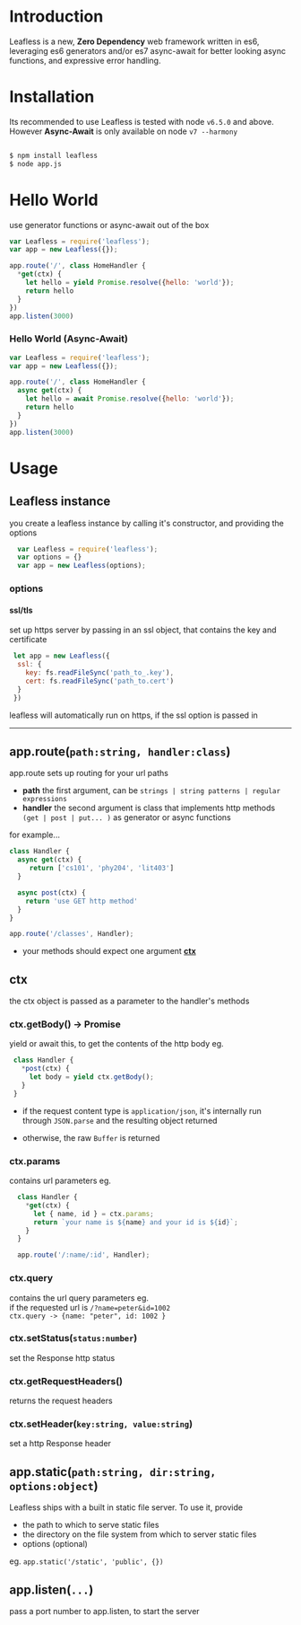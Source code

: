 # Introduction

Leafless is a new, **Zero Dependency** web framework written in es6, 
leveraging es6 generators and/or es7 async-await for better looking async functions, and expressive error handling.

# Installation
Its recommended to use Leafless is tested with node `v6.5.0` and above. However
**Async-Await** is only available on node `v7 --harmony`

```bash

$ npm install leafless
$ node app.js

```

# Hello World
use generator functions or async-await out of the box  

```js
var Leafless = require('leafless');
var app = new Leafless({});

app.route('/', class HomeHandler {
  *get(ctx) {
    let hello = yield Promise.resolve({hello: 'world'});
    return hello
  }
})
app.listen(3000)
```

### Hello World (Async-Await)
```js
var Leafless = require('leafless');
var app = new Leafless({});

app.route('/', class HomeHandler {
  async get(ctx) {
    let hello = await Promise.resolve({hello: 'world'});
    return hello
  }
})
app.listen(3000)
```

# Usage
## Leafless instance
you create a leafless instance by calling it's constructor, and providing the options
```js
  var Leafless = require('leafless');
  var options = {}
  var app = new Leafless(options);
```
### options
#### ssl/tls

set up https server by passing in an ssl object, that contains the key and certificate
```js
 let app = new Leafless({
  ssl: {
    key: fs.readFileSync('path_to_.key'),
    cert: fs.readFileSync('path_to.cert')
  }
 })
```
leafless will automatically run on https, if the ssl option is passed in  

<hr>

## app.route(`path:string, handler:class`)
app.route sets up routing for your url paths  
 - **path** the first argument, can be `strings | string patterns | regular expressions`  
 - **handler** the second argument is class that implements http methods `(get | post | put... )` as generator or async functions  

 for example...  
 ```js
 class Handler {
   async get(ctx) {
      return ['cs101', 'phy204', 'lit403']
   }

   async post(ctx) {
     return 'use GET http method'
   }
 }

 app.route('/classes', Handler);
 ```

 - your methods should expect one argument **[ctx](#ctx)**


## ctx
the ctx object is passed as a parameter to the handler's methods

### ctx.getBody() -> Promise
yield or await this, to get the contents of the http body
 eg.  
 ```js
  class Handler {
    *post(ctx) {
      let body = yield ctx.getBody();
    }
  }
 ```
 - if the request content type is `application/json`, it's internally run through `JSON.parse` and the resulting object returned  

 - otherwise, the raw `Buffer` is returned

### ctx.params
contains url parameters
eg.
```js
  class Handler {
    *get(ctx) {
      let { name, id } = ctx.params;
      return `your name is ${name} and your id is ${id}`;
    }
  }

  app.route('/:name/:id', Handler);
```  

### ctx.query
contains the url query parameters
eg.  
if the requested url is `/?name=peter&id=1002`  
`ctx.query -> {name: "peter", id: 1002 }`


### ctx.setStatus(`status:number`)
set the Response http status

### ctx.getRequestHeaders()
returns the request headers

### ctx.setHeader(`key:string, value:string`)
set a http Response header

## app.static(`path:string, dir:string, options:object`)
Leafless ships with a built in static file server. To use it, provide  
 - the path to which to serve static files
 - the directory on the file system from which to server static files
 - options (optional)  

eg. `app.static('/static', 'public', {})`

## app.listen(`...`)
pass a port number to app.listen, to start the server